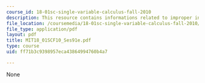 ```yaml
---
course_id: 18-01sc-single-variable-calculus-fall-2010
description: This resource contains informations related to improper integrals.
file_location: /coursemedia/18-01sc-single-variable-calculus-fall-2010/ff71b3c9398957eca43864994760b4a7_MIT18_01SCF10_Ses91e.pdf
file_type: application/pdf
layout: pdf
title: MIT18_01SCF10_Ses91e.pdf
type: course
uid: ff71b3c9398957eca43864994760b4a7

---
```

None